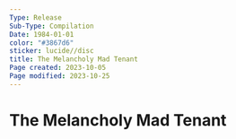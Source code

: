 ```yaml
---
Type: Release
Sub-Type: Compilation
Date: 1984-01-01
color: "#3867d6"
sticker: lucide//disc
title: The Melancholy Mad Tenant
Page created: 2023-10-05
Page modified: 2023-10-25
---
```


# The Melancholy Mad Tenant
